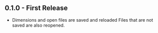 ## 0.1.0 - First Release
* Dimensions and open files are saved and reloaded
  Files that are not saved are also reopened.
